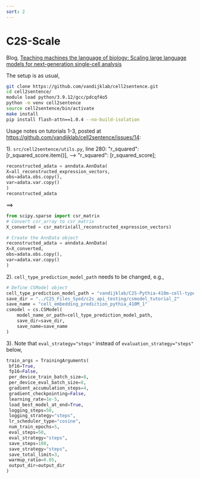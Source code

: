 ```yaml
---
sort: 2
---
```


# C2S-Scale

Blog, [Teaching machines the language of biology: Scaling large language models for next-generation single-cell analysis](https://research.google/blog/teaching-machines-the-language-of-biology-scaling-large-language-models-for-next-generation-single-cell-analysis/)

The setup is as usual,

```bash
git clone https://github.com/vandijklab/cell2sentence.git
cd cell2sentence/
module load python/3.9.12/gcc/pdcqf4o5
python -m venv cell2sentence
source cell2sentence/bin/activate
make install
pip install flash-attn==1.0.4 --no-build-isolation
```

Usage notes on tutorials 1-3, posted at <https://github.com/vandijklab/cell2sentence/issues/14>:

1). `src/cell2sentence/utils.py`, line 280: "r_squared": [r_squared_score.item()], --> "r_squared": [r_squared_score];

```python
reconstructed_adata = anndata.AnnData(
X=all_reconstructed_expression_vectors,
obs=adata.obs.copy(),
var=adata.var.copy()
)
reconstructed_adata
```

==>

```python
from scipy.sparse import csr_matrix
# Convert csr_array to csr_matrix
X_converted = csr_matrix(all_reconstructed_expression_vectors)

# Create the AnnData object
reconstructed_adata = anndata.AnnData(
X=X_converted,
obs=adata.obs.copy(),
var=adata.var.copy()
)
```

2). `cell_type_prediction_model_path` needs to be changed, e.g.,

```python
# Define CSModel object
cell_type_prediction_model_path = "vandijklab/C2S-Pythia-410m-cell-type-prediction"
save_dir = "../C2S_Files_Syed/c2s_api_testing/csmodel_tutorial_2"
save_name = "cell_embedding_prediction_pythia_410M_1"
csmodel = cs.CSModel(
    model_name_or_path=cell_type_prediction_model_path,
    save_dir=save_dir,
    save_name=save_name
)
```

3). Note that `eval_strategy="steps"` instead of `evaluation_strategy="steps"` below,

```python
train_args = TrainingArguments(
 bf16=True,
 fp16=False,
 per_device_train_batch_size=8,
 per_device_eval_batch_size=8,
 gradient_accumulation_steps=4,
 gradient_checkpointing=False,
 learning_rate=1e-5,
 load_best_model_at_end=True,
 logging_steps=50,
 logging_strategy="steps",
 lr_scheduler_type="cosine",
 num_train_epochs=5,
 eval_steps=50,
 eval_strategy="steps",
 save_steps=100,
 save_strategy="steps",
 save_total_limit=3,
 warmup_ratio=0.05,
 output_dir=output_dir
)
```
